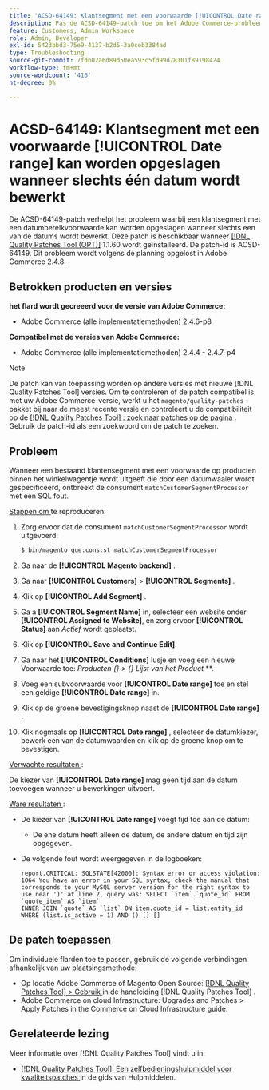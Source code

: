 ```yaml
---
title: 'ACSD-64149: Klantsegment met een voorwaarde [!UICONTROL Date range] kan worden opgeslagen wanneer slechts één datum wordt bewerkt'
description: Pas de ACSD-64149-patch toe om het Adobe Commerce-probleem op te lossen waarbij het klantsegment met een **[!UICONTROL Date range]**-voorwaarde kan worden opgeslagen wanneer slechts een van de datums wordt bewerkt.
feature: Customers, Admin Workspace
role: Admin, Developer
exl-id: 5423bbd3-75e9-4137-b2d5-3a0ceb3384ad
type: Troubleshooting
source-git-commit: 7fdb02a6d89d50ea593c5fd99d78101f89198424
workflow-type: tm+mt
source-wordcount: '416'
ht-degree: 0%

---
```


# ACSD-64149: Klantsegment met een voorwaarde [!UICONTROL Date range] kan worden opgeslagen wanneer slechts één datum wordt bewerkt

De ACSD-64149-patch verhelpt het probleem waarbij een klantsegment met een datumbereikvoorwaarde kan worden opgeslagen wanneer slechts een van de datums wordt bewerkt. Deze patch is beschikbaar wanneer [[!DNL Quality Patches Tool (QPT)]](/help/tools/quality-patches-tool/quality-patches-tool-to-self-serve-quality-patches.md) 1.1.60 wordt geïnstalleerd. De patch-id is ACSD-64149. Dit probleem wordt volgens de planning opgelost in Adobe Commerce 2.4.8.

## Betrokken producten en versies

**het flard wordt gecreeerd voor de versie van Adobe Commerce:**

* Adobe Commerce (alle implementatiemethoden) 2.4.6-p8

**Compatibel met de versies van Adobe Commerce:**

* Adobe Commerce (alle implementatiemethoden) 2.4.4 - 2.4.7-p4

>[!NOTE]
>
>De patch kan van toepassing worden op andere versies met nieuwe [!DNL Quality Patches Tool] versies. Om te controleren of de patch compatibel is met uw Adobe Commerce-versie, werkt u het `magento/quality-patches` -pakket bij naar de meest recente versie en controleert u de compatibiliteit op de [[!DNL Quality Patches Tool] : zoek naar patches op de pagina ](https://experienceleague.adobe.com/tools/commerce-quality-patches/index.html) . Gebruik de patch-id als een zoekwoord om de patch te zoeken.

## Probleem

Wanneer een bestaand klantensegment met een voorwaarde op producten binnen het winkelwagentje wordt uitgeeft die door een datumwaaier wordt gespecificeerd, ontbreekt de consument `matchCustomerSegmentProcessor` met een SQL fout.

<u> Stappen om </u> te reproduceren:

1. Zorg ervoor dat de consument `matchCustomerSegmentProcessor` wordt uitgevoerd:

   ```bash
   $ bin/magento que:cons:st matchCustomerSegmentProcessor
   ```

1. Ga naar de **[!UICONTROL Magento backend]** .
1. Ga naar **[!UICONTROL Customers]** > **[!UICONTROL Segments]** .
1. Klik op **[!UICONTROL Add Segment]** .
1. Ga a **[!UICONTROL Segment Name]** in, selecteer een website onder **[!UICONTROL Assigned to Website]**, en zorg ervoor **[!UICONTROL Status]** aan *Actief* wordt geplaatst.
1. Klik op **[!UICONTROL Save and Continue Edit]**.
1. Ga naar het **[!UICONTROL Conditions]** lusje en voeg een nieuwe Voorwaarde toe: *Producten {} > {} Lijst van het Product* **.
1. Voeg een subvoorwaarde voor **[!UICONTROL Date range]** toe en stel een geldige **[!UICONTROL Date range]** in.
1. Klik op de groene bevestigingsknop naast de **[!UICONTROL Date range]** .
1. Klik nogmaals op **[!UICONTROL Date range]** , selecteer de datumkiezer, bewerk een van de datumwaarden en klik op de groene knop om te bevestigen.

<u> Verwachte resultaten </u>:

De kiezer van **[!UICONTROL Date range]** mag geen tijd aan de datum toevoegen wanneer u bewerkingen uitvoert.

<u> Ware resultaten </u>:

* De kiezer van **[!UICONTROL Date range]** voegt tijd toe aan de datum:
   * De ene datum heeft alleen de datum, de andere datum en tijd zijn opgegeven.
* De volgende fout wordt weergegeven in de logboeken:

  ```
  report.CRITICAL: SQLSTATE[42000]: Syntax error or access violation: 1064 You have an error in your SQL syntax; check the manual that corresponds to your MySQL server version for the right syntax to use near ')' at line 2, query was: SELECT `item`.`quote_id` FROM `quote_item` AS `item`
  INNER JOIN `quote` AS `list` ON item.quote_id = list.entity_id WHERE (list.is_active = 1) AND () [] []
  ```


## De patch toepassen

Om individuele flarden toe te passen, gebruik de volgende verbindingen afhankelijk van uw plaatsingsmethode:

* Op locatie Adobe Commerce of Magento Open Source: [[!DNL Quality Patches Tool] > Gebruik ](/help/tools/quality-patches-tool/usage.md) in de handleiding [!DNL Quality Patches Tool] .
* Adobe Commerce on cloud Infrastructure: Upgrades and Patches > Apply Patches in the Commerce on Cloud Infrastructure guide.

## Gerelateerde lezing

Meer informatie over [!DNL Quality Patches Tool] vindt u in:

* [[!DNL Quality Patches Tool]: Een zelfbedieningshulpmiddel voor kwaliteitspatches ](/help/tools/quality-patches-tool/quality-patches-tool-to-self-serve-quality-patches.md) in de gids van Hulpmiddelen.
